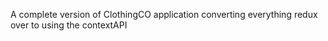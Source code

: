 A complete version of ClothingCO application converting everything redux over to using the contextAPI
